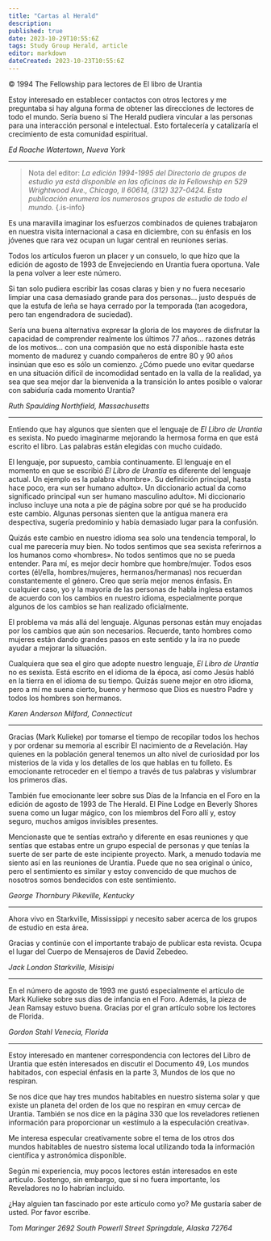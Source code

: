 ```yaml
---
title: "Cartas al Herald"
description: 
published: true
date: 2023-10-29T10:55:6Z
tags: Study Group Herald, article
editor: markdown
dateCreated: 2023-10-23T10:55:6Z
---
```


<p class="v-card v-sheet theme--light grey lighten-3 px-2">© 1994 The Fellowship para lectores de El libro de Urantia</p>


Estoy interesado en establecer contactos con otros lectores y me preguntaba si hay alguna forma de obtener las direcciones de lectores de todo el mundo. Sería bueno si The Herald pudiera vincular a las personas para una interacción personal e intelectual. Esto fortalecería y catalizaría el crecimiento de esta comunidad espiritual.

_Ed Roache_
_Watertown, Nueva York_

---

> Nota del editor: _La edición 1994-1995 del Directorio de grupos de estudio ya está disponible en las oficinas de la Fellowship en 529 Wrightwood Ave., Chicago, Il 60614, (312) 327-0424. Esta publicación enumera los numerosos grupos de estudio de todo el mundo._
{.is-info}

Es una maravilla imaginar los esfuerzos combinados de quienes trabajaron en nuestra visita internacional a casa en diciembre, con su énfasis en los jóvenes que rara vez ocupan un lugar central en reuniones serias.

Todos los artículos fueron un placer y un consuelo, lo que hizo que la edición de agosto de 1993 de Envejeciendo en Urantia fuera oportuna. Vale la pena volver a leer este número.

Si tan solo pudiera escribir las cosas claras y bien y no fuera necesario limpiar una casa demasiado grande para dos personas... justo después de que la estufa de leña se haya cerrado por la temporada (tan acogedora, pero tan engendradora de suciedad).

Sería una buena alternativa expresar la gloria de los mayores de disfrutar la capacidad de comprender realmente los últimos 77 años... razones detrás de los motivos... con una compasión que no está disponible hasta este momento de madurez y cuando compañeros de entre 80 y 90 años insinúan que eso es sólo un comienzo. ¿Cómo puede uno evitar quedarse en una situación difícil de incomodidad sentado en la valla de la realidad, ya sea que sea mejor dar la bienvenida a la transición lo antes posible o valorar con sabiduría cada momento Urantia?

_Ruth Spaulding_
_Northfield, Massachusetts_

---

Entiendo que hay algunos que sienten que el lenguaje de _El Libro de Urantia_ es sexista. No puedo imaginarme mejorando la hermosa forma en que está escrito el libro. Las palabras están elegidas con mucho cuidado.

El lenguaje, por supuesto, cambia continuamente. El lenguaje en el momento en que se escribió _El Libro de Urantia_ es diferente del lenguaje actual. Un ejemplo es la palabra «hombre». Su definición principal, hasta hace poco, era «un ser humano adulto». Un diccionario actual da como significado principal «un ser humano masculino adulto». Mi diccionario incluso incluye una nota a pie de página sobre por qué se ha producido este cambio. Algunas personas sienten que la antigua manera era despectiva, sugería predominio y había demasiado lugar para la confusión.

Quizás este cambio en nuestro idioma sea solo una tendencia temporal, lo cual me parecería muy bien. No todos sentimos que sea sexista referirnos a los humanos como «hombres». No todos sentimos que no se pueda entender. Para mí, es mejor decir hombre que hombre/mujer. Todos esos cortes (él/ella, hombres/mujeres, hermanos/hermanas) nos recuerdan constantemente el género. Creo que sería mejor menos énfasis. En cualquier caso, yo y la mayoría de las personas de habla inglesa estamos de acuerdo con los cambios en nuestro idioma, especialmente porque algunos de los cambios se han realizado oficialmente.

El problema va más allá del lenguaje. Algunas personas están muy enojadas por los cambios que aún son necesarios. Recuerde, tanto hombres como mujeres están dando grandes pasos en este sentido y la ira no puede ayudar a mejorar la situación.

Cualquiera que sea el giro que adopte nuestro lenguaje, _El Libro de Urantia_ no es sexista. Está escrito en el idioma de la época, así como Jesús habló en la tierra en el idioma de su tiempo. Quizás suene mejor en otro idioma, pero a mí me suena cierto, bueno y hermoso que Dios es nuestro Padre y todos los hombres son hermanos.

_Karen Anderson_
_Milford, Connecticut_

---

Gracias (Mark Kulieke) por tomarse el tiempo de recopilar todos los hechos y por ordenar su memoria al escribir El nacimiento de $a$ Revelación. Hay quienes en la población general tenemos un alto nivel de curiosidad por los misterios de la vida y los detalles de los que hablas en tu folleto. Es emocionante retroceder en el tiempo a través de tus palabras y vislumbrar los primeros días.

También fue emocionante leer sobre sus Días de la Infancia en el Foro en la edición de agosto de 1993 de The Herald. El Pine Lodge en Beverly Shores suena como un lugar mágico, con los miembros del Foro allí y, estoy seguro, muchos amigos invisibles presentes.

Mencionaste que te sentías extraño y diferente en esas reuniones y que sentías que estabas entre un grupo especial de personas y que tenías la suerte de ser parte de este incipiente proyecto. Mark, a menudo todavía me siento así en las reuniones de Urantia. Puede que no sea original o único, pero el sentimiento es similar y estoy convencido de que muchos de nosotros somos bendecidos con este sentimiento.

_George Thornbury_
_Pikeville, Kentucky_

---

Ahora vivo en Starkville, Mississippi y necesito saber acerca de los grupos de estudio en esta área.

Gracias y continúe con el importante trabajo de publicar esta revista. Ocupa el lugar del Cuerpo de Mensajeros de David Zebedeo.

_Jack London_
_Starkville, Misisipi_

---

En el número de agosto de 1993 me gustó especialmente el artículo de Mark Kulieke sobre sus días de infancia en el Foro. Además, la pieza de Jean Ramsay estuvo buena. Gracias por el gran artículo sobre los lectores de Florida.

_Gordon Stahl_
_Venecia, Florida_

---

Estoy interesado en mantener correspondencia con lectores del Libro de Urantia que estén interesados en discutir el Documento 49, Los mundos habitados, con especial énfasis en la parte 3, Mundos de los que no respiran.

Se nos dice que hay tres mundos habitables en nuestro sistema solar y que existe un planeta del orden de los que no respiran en «muy cerca» de Urantia. También se nos dice en la página 330 que los reveladores retienen información para proporcionar un «estímulo a la especulación creativa».

Me interesa especular creativamente sobre el tema de los otros dos mundos habitables de nuestro sistema local utilizando toda la información científica y astronómica disponible.

Según mi experiencia, muy pocos lectores están interesados en este artículo. Sostengo, sin embargo, que si no fuera importante, los Reveladores no lo habrían incluido.

¿Hay alguien tan fascinado por este artículo como yo? Me gustaría saber de usted. Por favor escribe.

_Tom Maringer_
_2692 South Powerll Street_
_Springdale, Alaska 72764_

